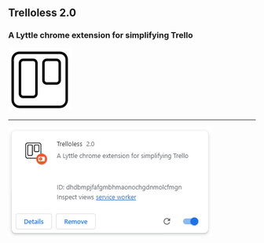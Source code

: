 ## Trelloless 2.0

### A Lyttle chrome extension for simplifying Trello


![icon128.png](icon128.png)

---

![Alt text](image.png)